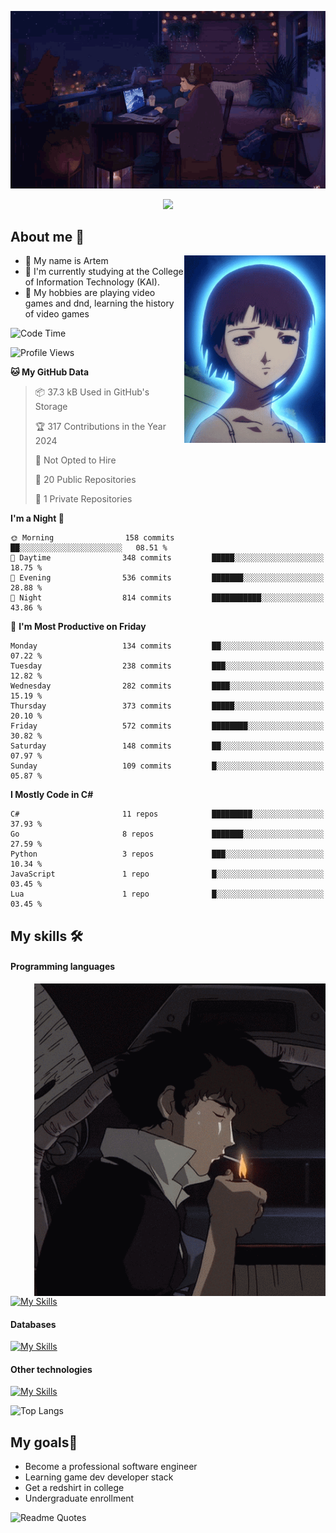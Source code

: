 <div align="center">
  <p>
    <img src="assets/lo-fi.gif">
  </p>
  <p>
    <img src="https://readme-typing-svg.herokuapp.com?color=%2336BCF7&lines=Welcome-to-my-profile&center=true&width=380&height=50&duration=4000&pause=1000">
  </p>
</div>

<div>
  <h2>About me 🚀</h2>
   <div align="center">
    <img src="assets/lain2.gif" align="right" height="300px">
  </div>
  <ul>
    <li>👨 My name is Artem</li>
    <li>🌱 I'm currently studying at the College of Information Technology (KAI).</li>
    <li>👾 My hobbies are playing video games and dnd, learning the history of video games </li>
  </ul>
</div>


<!--START_SECTION:waka-->
![Code Time](http://img.shields.io/badge/Code%20Time-238%20hrs%2017%20mins-blue)

![Profile Views](http://img.shields.io/badge/Profile%20Views-0-blue)

**🐱 My GitHub Data** 

> 📦 37.3 kB Used in GitHub's Storage 
 > 
> 🏆 317 Contributions in the Year 2024
 > 
> 🚫 Not Opted to Hire
 > 
> 📜 20 Public Repositories 
 > 
> 🔑 1 Private Repositories 
 > 
**I'm a Night 🦉** 

```text
🌞 Morning                158 commits         ██░░░░░░░░░░░░░░░░░░░░░░░   08.51 % 
🌆 Daytime                348 commits         █████░░░░░░░░░░░░░░░░░░░░   18.75 % 
🌃 Evening                536 commits         ███████░░░░░░░░░░░░░░░░░░   28.88 % 
🌙 Night                  814 commits         ███████████░░░░░░░░░░░░░░   43.86 % 
```
📅 **I'm Most Productive on Friday** 

```text
Monday                   134 commits         ██░░░░░░░░░░░░░░░░░░░░░░░   07.22 % 
Tuesday                  238 commits         ███░░░░░░░░░░░░░░░░░░░░░░   12.82 % 
Wednesday                282 commits         ████░░░░░░░░░░░░░░░░░░░░░   15.19 % 
Thursday                 373 commits         █████░░░░░░░░░░░░░░░░░░░░   20.10 % 
Friday                   572 commits         ████████░░░░░░░░░░░░░░░░░   30.82 % 
Saturday                 148 commits         ██░░░░░░░░░░░░░░░░░░░░░░░   07.97 % 
Sunday                   109 commits         █░░░░░░░░░░░░░░░░░░░░░░░░   05.87 % 
```


**I Mostly Code in C#** 

```text
C#                       11 repos            █████████░░░░░░░░░░░░░░░░   37.93 % 
Go                       8 repos             ███████░░░░░░░░░░░░░░░░░░   27.59 % 
Python                   3 repos             ███░░░░░░░░░░░░░░░░░░░░░░   10.34 % 
JavaScript               1 repo              █░░░░░░░░░░░░░░░░░░░░░░░░   03.45 % 
Lua                      1 repo              █░░░░░░░░░░░░░░░░░░░░░░░░   03.45 % 
```




<!--END_SECTION:waka-->

## My skills 🛠️
#### Programming languages
<div align="center">
  <img src="assets/bebop_smoke.gif" align="right" height="500px">
</div>


[![My Skills](https://skillicons.dev/icons?i=go,cs,python)](https://skillicons.dev)
#### Databases
[![My Skills](https://skillicons.dev/icons?i=mysql,mongodb,postgres)](https://skillicons.dev)
#### Other technologies
[![My Skills](https://skillicons.dev/icons?i=unity,docker,git,wasm,githubactions,kafka)](https://skillicons.dev)

![Top Langs](https://github-readme-stats.vercel.app/api/top-langs/?username=nifle3&layout=compact&theme=nord)


## My goals🚀
- Become a professional software engineer
- Learning game dev developer stack
- Get a redshirt in college
- Undergraduate enrollment

![Readme Quotes](https://quotes-github-readme.vercel.app/api?type=horizontal&theme=nord) 
